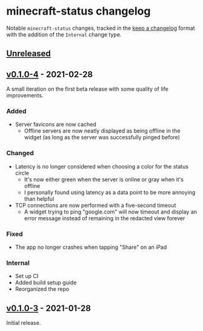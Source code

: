 # minecraft-status changelog

Notable `minecraft-status` changes, tracked in the [keep a changelog](https://keepachangelog.com/en/1.0.0/) format with the addition of the `Internal` change type.

## [Unreleased]

## [v0.1.0-4] - 2021-02-28

A small iteration on the first beta release with some quality of life improvements.

### Added

* Server favicons are now cached
  * Offline servers are now neatly displayed as being offline in the widget (as long as the server was successfully pinged before)

### Changed

* Latency is no longer considered when choosing a color for the status circle
  * It's now either green when the server is online or gray when it's offline
  * I personally found using latency as a data point to be more annoying than helpful
* TCP connections are now performed with a five-second timeout
  * A widget trying to ping "google.com" will now timeout and display an error message instead of remaining in the redacted view forever

### Fixed

* The app no longer crashes when tapping "Share" on an iPad

### Internal

* Set up CI
* Added build setup guide
* Reorganized the repo

## [v0.1.0-3] - 2021-01-28

Initial release.

[Unreleased]: https://github.com/Cldfire/minecraft-status/compare/v0.0.1-4...HEAD
[v0.1.0-4]: https://github.com/Cldfire/minecraft-status/compare/v0.0.1-3...v0.0.1-4
[v0.1.0-3]: https://github.com/Cldfire/minecraft-status/releases/tag/v0.0.1-3
